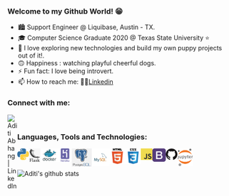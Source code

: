 ### Welcome to my Github World! 😁

<!--
**aditiabhang/aditiabhang** is a ✨ _special_ ✨ repository because its `README.md` (this file) appears on your GitHub profile.-->

- 🏙️ Support Engineer @ Liquibase, Austin - TX.
- 🎓 Computer Science Graduate 2020 @ Texas State University ⭐
- 🔗 I love exploring new technologies and build my own puppy projects out of it!. 
- 🙃 Happiness : watching playful cheerful dogs.
- ⚡ Fun fact: I love being introvert.
- 📫 How to reach me: 👩‍💼[Linkedin](https://www.linkedin.com/in/aditi-abhang/)

### Connect with me:

[<img align="left" alt="Aditi Abhang | LinkedIn" width="22px" src="https://cdn.jsdelivr.net/npm/simple-icons@v3/icons/linkedin.svg" />](https://www.linkedin.com/in/aditi-abhang/)

<br />

### Languages, Tools and Technologies:

<img align="left" alt="Python" width="26px" src="https://raw.githubusercontent.com/aditiabhang/aditiabhang/master/logos/python-logo.png" />
<img align="left" alt="Flask" width="26px" src="https://raw.githubusercontent.com/aditiabhang/aditiabhang/master/logos/flask-logo.png" />
<img align="left" alt="Docker" width="40px" src="https://raw.githubusercontent.com/aditiabhang/aditiabhang/master/logos/docker-logo.png" />
<img align="left" alt="Heroku" width="30px" src="https://raw.githubusercontent.com/aditiabhang/aditiabhang/master/logos/heroku-logo.png" />
<img align="left" alt="Postgresql" width="45px" src="https://raw.githubusercontent.com/aditiabhang/aditiabhang/master/logos/postgresql-logo.png" />
<img align="left" alt="MySQL" width="40px" src="https://raw.githubusercontent.com/github/explore/80688e429a7d4ef2fca1e82350fe8e3517d3494d/topics/mysql/mysql.png" />
<img align="left" alt="HTML5" width="35px" src="https://raw.githubusercontent.com/github/explore/80688e429a7d4ef2fca1e82350fe8e3517d3494d/topics/html/html.png" />
<img align="left" alt="CSS3" width="35px" src="https://raw.githubusercontent.com/github/explore/80688e429a7d4ef2fca1e82350fe8e3517d3494d/topics/css/css.png" />
<img align="left" alt="JavaScript" width="26px" src="https://raw.githubusercontent.com/github/explore/80688e429a7d4ef2fca1e82350fe8e3517d3494d/topics/javascript/javascript.png" />

<img align="left" alt="Bootstrap" width="30px" src="https://raw.githubusercontent.com/aditiabhang/aditiabhang/master/logos/bootstrap-logo.png" />

<img align="left" alt="GitHub" width="26px" src="https://raw.githubusercontent.com/github/explore/78df643247d429f6cc873026c0622819ad797942/topics/github/github.png" />

<img align="left" alt="JupyterNB" width="35px" src="https://raw.githubusercontent.com/aditiabhang/aditiabhang/master/logos/jupyter-nb-logo.png" />

<!--- <img align="left" alt="Pandas" width="60px" src="https://raw.githubusercontent.com/aditiabhang/aditiabhang/master/logos/pandas-logo.png" />
// <img align="left" alt="Numpy" width="60px" src="https://raw.githubusercontent.com/aditiabhang/aditiabhang/master/logos/numpy-logo.png" />
// <img align="left" alt="Matplotlib" width="60px" src="https://raw.githubusercontent.com/aditiabhang/aditiabhang/master/logos/matplotlib-logo.png" />
// <img align="left" alt="plotly" width="40px" src="https://raw.githubusercontent.com/aditiabhang/aditiabhang/master/logos/plotly-logo.png" /> -->

<br />
<br />


![Aditi's github stats](https://github-readme-stats.vercel.app/api?username=aditiabhang&show_icons=true&theme=radical&hide=contribs,prs)
